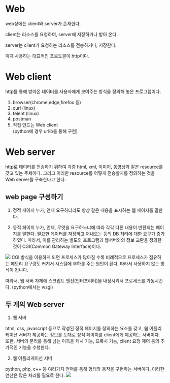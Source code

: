 # Web
web상에는 client와 server가 존재한다.

client는 리소스를 요청하여, server에 저장하거나 받아 온다.

server는 client가 요청하는 리소스를 전송하거나, 저장한다.

이때 사용하는 대표적인 프로토콜이 http이다.

# Web client
http를 통해 받아온 데이터를 사용자에게 보여주는 방식을 정의해 놓은 프로그램이다.

  1. browser(chrome,edge,firefox 등)
  2. curl (linux)
  3. telent (linux)
  4. postman
  5. 직접 만드는 Web client <br>
  (python에 경우 urlib를 통해 구현)
  

# Web server
http로 데이터를 전송하기 위하여 각종 html, xml, 이미지, 동영상과 같은 resource를 갖고 있는 주체이다.
그리고 이러한 resource를 어떻게 전송할지를 정의하는 것을 Web server를 구축한다고 한다.

## web page 구성하기

1. 정적 페이지
누가, 언제 요구하더라도 항상 같은 내용을 표시하는 웹 페이지를 말한다.

2. 동적 페이지
누가, 언제, 무엇을 요구하느냐에 따라 각각 다른 내용이 반환되는 페이지를 말한다.
필요한 데이터를 저장하고 꺼내오는 등의 DB 처리에 대한 요구가 증가하였다.
따라서, 이를 관리하는 별도의 프로그램과 웹서버와의 정보 교환을 정의한 것이 CGI(Common Gateway Interface)이다.
<img src ="https://docs.oracle.com/cd/E19146-01/820-0874/images/training3.gif">
CGI 방식을 이용하게 되면 프로세스가 많아질 수록 비례적으로 프로세스가 점유하는 메모리 요구량도 커져서 시스템에 부하를 주는 원인이 된다.
따라서 사용하지 않는 방식이 됩니다.

따라서, 웹 서버 자체에 스크립트 엔진(인터프리터)을 내장시켜서 프로세스를 가동시킨다. (python에서는 wsgi)


## 두 개의 Web server
1. 웹 서버

html, css, javascript 등으로 작성된 정적 페이지를 정의하는 요소를 갖고, 
웹 어플리케이션 서버가 제공하는 정보를 토대로 정적 페이지를 client에게 제공하는 서버이다.
또한, 서버의 분리를 통해 남는 이득을 캐시 기능, 프록시 기능, client 요청 제어 등의 추가적인 기능을 수행한다.

2. 웹 어플리케이션 서버

python, php, c++ 등  여러가지 언어를 통해 형태와 동작을 구현하는 서버이다. 이러한 연산은 많은 처리를 필요로 한다.
<img src="http://basolutions.co.kr/wp-content/uploads/2015/12/web-apps.gif">

